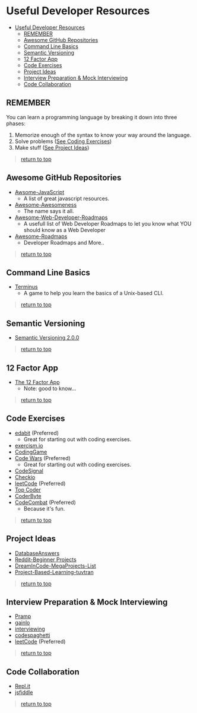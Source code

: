 # Useful Developer Resources
- [Useful Developer Resources](#useful-developer-resources)
  - [REMEMBER](#remember)
  - [Awesome GitHub Repositories](#awesome-github-repositories)
  - [Command Line Basics](#command-line-basics)
  - [Semantic Versioning](#semantic-versioning)
  - [12 Factor App](#12-factor-app)
  - [Code Exercises](#code-exercises)
  - [Project Ideas](#project-ideas)
  - [Interview Preparation &amp; Mock Interviewing](#interview-preparation-and-mock-interviewing)
  - [Code Collaboration](#code-collaboration)


## REMEMBER 
You can learn a programming language by breaking it down into three phases:
  1. Memorize enough of the syntax to know your way around the language.
  2. Solve problems ([See Coding Exercises](#code-exercises))
  3. Make stuff ([See Project Ideas](#project-ideas))
> [return to top](#useful-developer-resources)

## Awesome GitHub Repositories
-  [Awsome-JavaScript](https://github.com/sorrycc/awesome-javascript)
    - A list of great javascript resources.
-  [Awesome-Awesomeness](https://github.com/bayandin/awesome-awesomeness)
    - The name says it all.
-  [Awesome-Web-Developer-Roadmaps](https://github.com/kamranahmedse/developer-roadmap)
    - A usefull list of Web Developer Roadmaps to let you know what YOU should know as a Web Developer
- [Awesome-Roadmaps](https://github.com/orsanawwad/awesome-roadmaps)
    - Developer Roadmaps and More..
> [return to top](#useful-developer-resources)

## Command Line Basics
- [Terminus](http://web.mit.edu/mprat/Public/web/Terminus/Web/main.html)
	- A game to help you learn the basics of a Unix-based CLI.
> [return to top](#useful-developer-resources)

## Semantic Versioning
- [Semantic Versioning 2.0.0](https://semver.org/)  

> [return to top](#useful-developer-resources)
  
## 12 Factor App
- [The 12 Factor App](https://12factor.net/)
  - Note: good to know...
> [return to top](#useful-developer-resources)
  
## Code Exercises
-  [edabit](https://edabit.com/) (Preferred)
   -  Great for starting out with coding exercises.
-  [exercism.io](https://exercism.io/#explore-languages)
-  [CodingGame](https://www.codingame.com/start)
-  [Code Wars](https://www.codewars.com/) (Preferred)
      -  Great for starting out with coding exercises.
-  [CodeSignal](https://codesignal.com/)
-  [Checkio](https://checkio.org/)
-  [leetCode](https://leetcode.com/) (Preferred)
-  [Top Coder](https://www.topcoder.com/)
-  [CoderByte](https://www.coderbyte.com/)
-  [CodeCombat](https://codecombat.com/) (Preferred)
	- Because it's fun.
> [return to top](#useful-developer-resources)
  
## Project Ideas
- [DatabaseAnswers](http://databaseanswers.org/data_models/index_all_models.htm)
- [Reddit-Beginner Projects](https://www.reddit.com/r/learnprogramming/comments/2a9ygh/1000_beginner_programming_projects_xpost/)
- [DreamInCode-MegaProjects-List](https://www.dreamincode.net/forums/topic/78802-martyr2s-mega-project-ideas-list/)
-  [Project-Based-Learning-tuvtran](https://github.com/tuvtran/project-based-learning)
> [return to top](#useful-developer-resources)

## Interview Preparation & Mock Interviewing
- [Pramp](https://www.pramp.com/#/)
- [gainlo](http://www.gainlo.co/#!/)
- [interviewing](https://interviewing.io/)
- [codespaghetti](http://www.codespaghetti.com/)
- [leetCode](https://leetcode.com/) (Preferred)
> [return to top](#useful-developer-resources)

## Code Collaboration
- [Repl.it](https://repl.it/)
- [jsfiddle](https://jsfiddle.net/)
> [return to top](#useful-developer-resources)

